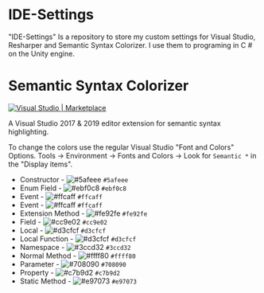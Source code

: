 # IDE-Settings

"IDE-Settings" Is a repository to store my custom settings for Visual Studio, Resharper and
Semantic Syntax Colorizer. I use them to programing in C # on the Unity engine.
 


# Semantic Syntax Colorizer

[![Visual Studio | Marketplace](https://img.shields.io/badge/Visual%20Studio%20|%20Marketplace-1.3.3-green.svg?colorB=00a84b&logo=data%3Aimage%2Fpng%3Bbase64%2CiVBORw0KGgoAAAANSUhEUgAAABwAAAAcCAYAAAByDd%2BUAAAAGXRFWHRTb2Z0d2FyZQBBZG9iZSBJbWFnZVJlYWR5ccllPAAAAgtJREFUeNq01s9LlEEcx3F3i1gUIkEsWJEiiZR2A0tJXIKuS5cW9GyE%2FgEZCOGC4MEfGB1ClD20Fy%2B6RURQQR4NikBBg06FINopjdZSWNun9%2BA8MD3OjM%2BzPg68Ls%2FM83yY7zwzzxNxHKcq5JbBLeSwcqBXBIboJtac%2FfYdeaQRc8eEHfbD0bdlDOFSJKSSpvAc9YeM%2BxQNIawDz3yEiXZKDYzjesCwdrzAWZ%2Fjy6L2UWTwDbvo97lmbVh3grVFceOgpuMpzljCWpW3MVCgKOl5zdTv4g2uaPquyjI2GMr2GdummorAkqHvBublRnZbUoY1Gu7Jowd7xlVkmlPKlMU6Fj1l%2BIsBWcavlnJNyHJfwG%2FbGqqBk%2BhGSTPY9JA93FfW9zK2TYEnPROOYQ418ixU%2B6s1BSriHgp%2B95F340eUteiVDzS1L0gHCdMFqk28MFuWfvE2LgQ9lkwzFFvlteVtFK0Lr1B3lMA%2FOIeXSPi4%2FzbeoqnSwIvyIE56rn%2FAuOEZ1%2FAOne5OsyZ6toWuzaJWvvIPLON%2Byo9tXLOX%2F9uH04bOkjxnvefogCV0B4%2BxaQvMaTo2cMdyeD88pCplW2ACBeXiezT7%2BDxlK%2FlaqA%2FowxOcDvAfM3SUwEoNBwhcCuOfJotRn2NPhPmbOGaZ2S%2FMIBX2j%2FCEJ2gVI2g5jh9h1yN8RC%2FqvP3%2FBBgAP9DoY%2BErIbwAAAAASUVORK5CYII%3D)](https://marketplace.visualstudio.com/items?itemName=AndreasReischuck.SemanticColorizer)

A Visual Studio 2017 & 2019 editor extension for semantic syntax highlighting.

To change the colors use the regular Visual Studio "Font and Colors" Options. 
Tools -> Environment -> Fonts and Colors -> Look for `Semantic *` in the "Display items".

* Constructor - ![#5afeee](https://placehold.it/15/5afeee/000000?text=+) `#5afeee`
* Enum Field - ![#ebf0c8](https://placehold.it/15/ebf0c8/000000?text=+) `#ebf0c8`
* Event - ![#ffcaff](https://placehold.it/15/ffcaff/000000?text=+) `#ffcaff`
* Event - ![#ffcaff](https://placehold.it/15/ffcaff/000000?text=+) `#ffcaff`
* Extension Method - ![#fe92fe](https://placehold.it/15/fe92fe/000000?text=+) `#fe92fe`
* Field - ![#cc9e02](https://placehold.it/15/cc9e02/000000?text=+) `#cc9e02`
* Local - ![#d3cfcf](https://placehold.it/15/d3cfcf/000000?text=+) `#d3cfcf`
* Local Function - ![#d3cfcf](https://placehold.it/d3cfcf/000000?text=+) `#d3cfcf`
* Namespace - ![#3ccd32](https://placehold.it/3ccd32/000000?text=+) `#3ccd32`
* Normal Method  - ![#ffff80](https://placehold.it/ffff80/000000?text=+) `#ffff80`
* Parameter  - ![#708090](https://placehold.it/#708090/000000?text=+) `#708090`
* Property  - ![#c7b9d2](https://placehold.it/#c7b9d2/000000?text=+) `#c7b9d2`
* Static Method - ![#e97073](https://placehold.it/15/e97073/000000?text=+) `#e97073`